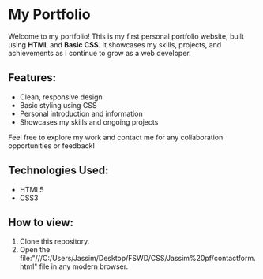 # My Portfolio

Welcome to my portfolio! This is my first personal portfolio website, built using **HTML** and **Basic CSS**. It showcases my skills, projects, and achievements as I continue to grow as a web developer. 

## Features:
- Clean, responsive design
- Basic styling using CSS
- Personal introduction and information
- Showcases my skills and ongoing projects

Feel free to explore my work and contact me for any collaboration opportunities or feedback!

## Technologies Used:
- HTML5
- CSS3

## How to view:
1. Clone this repository.
2. Open the file:"///C:/Users/Jassim/Desktop/FSWD/CSS/Jassim%20pf/contactform.html" file in any modern browser.

